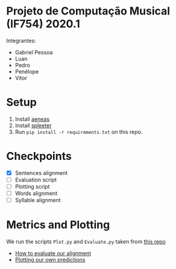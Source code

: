 # Projeto de Computação Musical (IF754) 2020.1

Integrantes:

- Gabriel Pessoa
- Luan
- Pedro
- Penélope
- Vitor

# Setup

1. Install [aeneas](https://github.com/readbeyond/aeneas/blob/master/wiki/INSTALL.md#all-in-one-installer-1)
2. Install [spleeter](https://github.com/deezer/spleeter)
3. Run `pip install -r requirements.txt` on this repo.

# Checkpoints

- [x] Sentences alignment
- [ ] Evaluation script
- [ ] Plotting script
- [ ] Words alignment
- [ ] Syllable alignment

# Metrics and Plotting
We run the scripts `Plot.py` and `Evaluate.py` taken from [this repo](https://github.com/f90/jamendolyrics)
- [How to evaluate our alignment](https://github.com/f90/jamendolyrics#evaluating-your-own-models)
- [Plotting our own predictions](https://github.com/f90/jamendolyrics#visualising-model-predictions)
